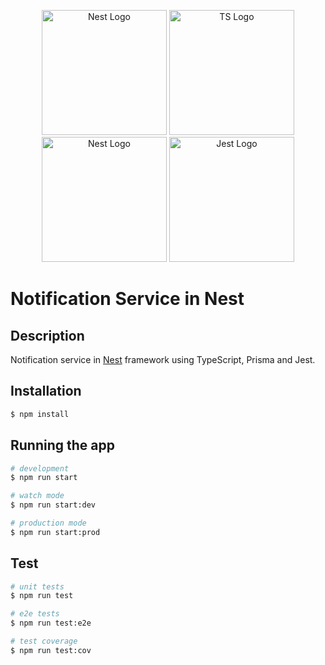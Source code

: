 <p align="center">
  <a href="http://nestjs.com/" target="blank"><img src="https://nestjs.com/img/logo-small.svg" width="200" alt="Nest Logo" /></a>
  <a href="http://www.typescriptlang.org/" target="blank"><img src="https://cdn.icon-icons.com/icons2/2415/PNG/512/typescript_original_logo_icon_146317.png" width="200" alt="TS Logo" /></a>
  <a href="https://www.prisma.io/" target="blank"><img src="https://cdn.worldvectorlogo.com/logos/prisma-3.svg" width="200" alt="Nest Logo" /></a>
  <a href="http://jestjs.io/" target="blank"><img src="https://cdn.freebiesupply.com/logos/large/2x/jest-logo-png-transparent.png" width="200" alt="Jest Logo" /></a>
</p>

# Notification Service in Nest

## Description

Notification service in [Nest](https://github.com/nestjs/nest) framework using TypeScript, Prisma and Jest.

## Installation

```bash
$ npm install
```

## Running the app

```bash
# development
$ npm run start

# watch mode
$ npm run start:dev

# production mode
$ npm run start:prod
```

## Test

```bash
# unit tests
$ npm run test

# e2e tests
$ npm run test:e2e

# test coverage
$ npm run test:cov
```
